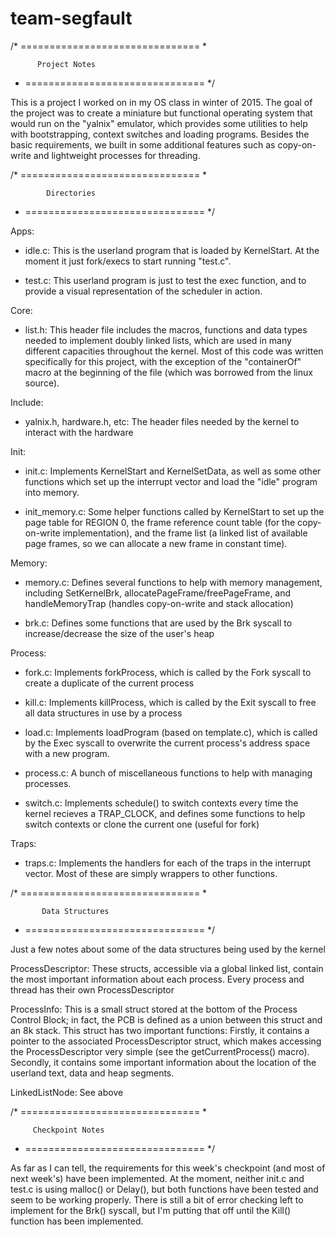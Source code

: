 team-segfault
=============

/* =============================== *

          Project Notes

 * =============================== */
 
This is a project I worked on in my OS class in winter of 2015. The goal of the project was to create a miniature but functional operating system that would run on the "yalnix" emulator, which provides some utilities to help with bootstrapping, context switches and loading programs. Besides the basic requirements, we built in some additional features such as copy-on-write and lightweight processes for threading.





/* =============================== *

            Directories

 * =============================== */

Apps:

- idle.c: This is the userland program that is loaded by KernelStart. At the moment it just fork/execs to start running "test.c".

- test.c: This userland program is just to test the exec function, and to provide a visual representation of the scheduler in action.



Core:

- list.h: This header file includes the macros, functions and data types needed to implement doubly linked lists, which are used in many different capacities throughout the kernel. Most of this code was written specifically for this project, with the exception of the "containerOf" macro at the beginning of the file (which was borrowed from the linux source).



Include:
	
- yalnix.h, hardware.h, etc: The header files needed by the kernel to interact with the hardware



Init:

- init.c: Implements KernelStart and KernelSetData, as well as some other functions which set up the interrupt vector and load the "idle" program into memory.

- init_memory.c: Some helper functions called by KernelStart to set up the page table for REGION 0, the frame reference count table (for the copy-on-write implementation), and the frame list (a linked list of available page frames, so we can allocate a new frame in constant time).



Memory:

- memory.c: Defines several functions to help with memory management, including SetKernelBrk, allocatePageFrame/freePageFrame, and handleMemoryTrap (handles copy-on-write and stack allocation)

- brk.c: Defines some functions that are used by the Brk syscall to increase/decrease the size of the user's heap



Process:

- fork.c: Implements forkProcess, which is called by the Fork syscall to create a duplicate of the current process

- kill.c: Implements killProcess, which is called by the Exit syscall to free all data structures in use by a process

- load.c: Implements loadProgram (based on template.c), which is called by the Exec syscall to overwrite the current process's address space with a new program.

- process.c: A bunch of miscellaneous functions to help with managing processes.

- switch.c: Implements schedule() to switch contexts every time the kernel recieves a TRAP_CLOCK, and defines some functions to help switch contexts or clone the current one (useful for fork)



Traps:

- traps.c: Implements the handlers for each of the traps in the interrupt vector. Most of these are simply wrappers to other functions.




/* =============================== *

           Data Structures

 * =============================== */

Just a few notes about some of the data structures being used by the kernel


ProcessDescriptor: These structs, accessible via a global linked list, contain the most important information about each process. Every process and thread has their own ProcessDescriptor

ProcessInfo: This is a small struct stored at the bottom of the Process Control Block; in fact, the PCB is defined as a union between this struct and an 8k stack. This struct has two important functions: Firstly, it contains a pointer to the associated ProcessDescriptor struct, which makes accessing the ProcessDescriptor very simple (see the getCurrentProcess() macro). Secondly, it contains some important information about the location of the userland text, data and heap segments.

LinkedListNode: See above




/* =============================== *

         Checkpoint Notes

 * =============================== */

 As far as I can tell, the requirements for this week's checkpoint (and most of next week's) have been implemented. At the moment, neither init.c and test.c is using malloc() or Delay(), but both functions have been tested and seem to be working properly. There is still a bit of error checking left to implement for the Brk() syscall, but I'm putting that off until the Kill() function has been implemented.
